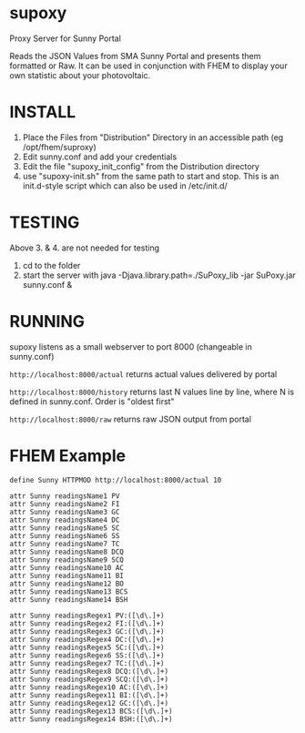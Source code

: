 supoxy
======

Proxy Server for Sunny Portal

Reads the JSON Values from SMA Sunny Portal and presents them formatted or Raw. 
It can be used in conjunction with FHEM to display your own statistic about your photovoltaic.

INSTALL
=======
1. Place the Files from "Distribution" Directory in an accessible path (eg /opt/fhem/suproxy)
2. Edit sunny.conf and add your credentials
3. Edit the file "supoxy_init_config" from the Distribution directory
4. use "supoxy-init.sh" from the same path to start and stop. This is an init.d-style script which can also be used in /etc/init.d/

TESTING
=======
Above 3. & 4. are not needed for testing

1. cd to the folder
2. start the server with java -Djava.library.path=./SuPoxy_lib -jar SuPoxy.jar sunny.conf & 

RUNNING
=======
supoxy listens as a small webserver to port 8000 (changeable in sunny.conf)

``` http://localhost:8000/actual ```
returns actual values delivered by portal

``` http://localhost:8000/history ```
returns last N values line by line, where N is defined in sunny.conf. Order is "oldest first"

``` http://localhost:8000/raw ```
returns raw JSON output from portal

FHEM Example
============


```
define Sunny HTTPMOD http://localhost:8000/actual 10

attr Sunny readingsName1 PV
attr Sunny readingsName2 FI
attr Sunny readingsName3 GC
attr Sunny readingsName4 DC
attr Sunny readingsName5 SC
attr Sunny readingsName6 SS
attr Sunny readingsName7 TC
attr Sunny readingsName8 DCQ
attr Sunny readingsName9 SCQ
attr Sunny readingsName10 AC
attr Sunny readingsName11 BI
attr Sunny readingsName12 BO
attr Sunny readingsName13 BCS
attr Sunny readingsName14 BSH

attr Sunny readingsRegex1 PV:([\d\.]+)
attr Sunny readingsRegex2 FI:([\d\.]+)
attr Sunny readingsRegex3 GC:([\d\.]+)
attr Sunny readingsRegex4 DC:([\d\.]+)
attr Sunny readingsRegex5 SC:([\d\.]+)
attr Sunny readingsRegex6 SS:([\d\.]+)
attr Sunny readingsRegex7 TC:([\d\.]+)
attr Sunny readingsRegex8 DCQ:([\d\.]+)
attr Sunny readingsRegex9 SCQ:([\d\.]+)
attr Sunny readingsRegex10 AC:([\d\.]+)
attr Sunny readingsRegex11 BI:([\d\.]+)
attr Sunny readingsRegex12 GC:([\d\.]+)
attr Sunny readingsRegex13 BCS:([\d\.]+)
attr Sunny readingsRegex14 BSH:([\d\.]+)
```



